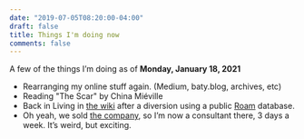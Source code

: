 ```yaml
---
date: "2019-07-05T08:20:00-04:00"
draft: false
title: Things I'm doing now
comments: false
---
```


A few of the things I’m doing as of  **Monday, January 18, 2021**

- Rearranging my online stuff again. (Medium, baty.blog, archives, etc)
- Reading "The Scar" by China Miéville
- Back in Living in [the wiki](https://rudimentarylathe.org) after a diversion using a public [Roam](https://roamresearch.com/) database. 
- Oh yeah, we sold [the company](https://fusionary.com/), so I’m now a consultant there, 3 days a week. It’s weird, but exciting.


